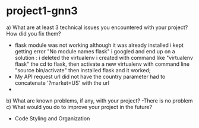 # project1-gnn3
a) What are at least 3 technical issues you encountered with your project? How did you fix them?
  - flask module was not working although it was already installed i kept getting error "No module names flask"
  i googled and end up on a solution : i deleted  the virtualenv i created with command like "virtualenv flask"
  the cd to flask, then activate a new virtualenv with command line "source bin/activate" then installed flask and it worked;
  - My API request url did not have the country parameter had to concatenate '?market=US' with the url
  -
b) What are known problems, if any, with your project? 
  -There is no problem
c) What would you do to improve your project in the future? 
  - Code Styling and Organization
